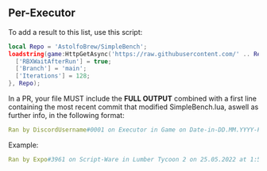 ## Per-Executor

To add a result to this list, use this script:

```lua
local Repo = 'AstolfoBrew/SimpleBench';
loadstring(game:HttpGetAsync('https://raw.githubusercontent.com/' .. Repo .. '/main/RBXExecutorLoader.lua'))({
  ['RBXWaitAfterRun'] = true;
  ['Branch'] = 'main';
  ['Iterations'] = 128;
}, Repo);
```

In a PR, your file MUST include the **FULL OUTPUT** combined with a first line containing the most recent commit that modified SimpleBench.lua, aswell as further info, in the following format:

```yml
Ran by DiscordUsername#0001 on Executor in Game on Date-in-DD.MM.YYYY-Format at Time-In-12h-Format Timezone on version Script-Version (Commit-Hash)
```

Example:

```yml
Ran by Expo#3961 on Script-Ware in Lumber Tycoon 2 on 25.05.2022 at 1:55PM CEST on version 1.1.2-DEV (bcc942f784beea7f939c60729eb0686ea4987b4c)
```
